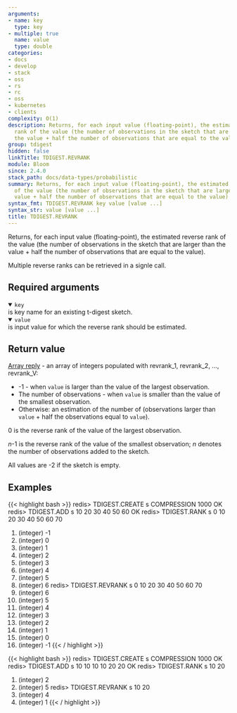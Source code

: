```yaml
---
arguments:
- name: key
  type: key
- multiple: true
  name: value
  type: double
categories:
- docs
- develop
- stack
- oss
- rs
- rc
- oss
- kubernetes
- clients
complexity: O(1)
description: Returns, for each input value (floating-point), the estimated reverse
  rank of the value (the number of observations in the sketch that are larger than
  the value + half the number of observations that are equal to the value)
group: tdigest
hidden: false
linkTitle: TDIGEST.REVRANK
module: Bloom
since: 2.4.0
stack_path: docs/data-types/probabilistic
summary: Returns, for each input value (floating-point), the estimated reverse rank
  of the value (the number of observations in the sketch that are larger than the
  value + half the number of observations that are equal to the value)
syntax_fmt: TDIGEST.REVRANK key value [value ...]
syntax_str: value [value ...]
title: TDIGEST.REVRANK
---
```

Returns, for each input value (floating-point), the estimated reverse rank of the value (the number of observations in the sketch that are larger than the value + half the number of observations that are equal to the value).

Multiple reverse ranks can be retrieved in a signle call.

## Required arguments
<details open><summary><code>key</code></summary>
is key name for an existing t-digest sketch.
</details>

<details open><summary><code>value</code></summary>
is input value for which the reverse rank should be estimated.

## Return value

[Array reply](/docs/reference/protocol-spec#arrays) - an array of integers populated with revrank_1, revrank_2, ..., revrank_V:
  
- -1 - when `value` is larger than the value of the largest observation.
- The number of observations - when `value` is smaller than the value of the smallest observation.
- Otherwise: an estimation of the number of (observations larger than `value` + half the observations equal to `value`).
  
0 is the reverse rank of the value of the largest observation.

_n_-1 is the reverse rank of the value of the smallest observation; _n_ denotes the number of observations added to the sketch.

All values are -2 if the sketch is empty.  

## Examples

{{< highlight bash >}}
redis> TDIGEST.CREATE s COMPRESSION 1000
OK
redis> TDIGEST.ADD s 10 20 30 40 50 60
OK
redis> TDIGEST.RANK s 0 10 20 30 40 50 60 70
1) (integer) -1
2) (integer) 0
3) (integer) 1
4) (integer) 2
5) (integer) 3
6) (integer) 4
7) (integer) 5
8) (integer) 6
redis> TDIGEST.REVRANK s 0 10 20 30 40 50 60 70
1) (integer) 6
2) (integer) 5
3) (integer) 4
4) (integer) 3
5) (integer) 2
6) (integer) 1
7) (integer) 0
8) (integer) -1
{{< / highlight >}}
  
{{< highlight bash >}}
redis> TDIGEST.CREATE s COMPRESSION 1000
OK
redis> TDIGEST.ADD s 10 10 10 10 20 20
OK
redis> TDIGEST.RANK s 10 20
1) (integer) 2
2) (integer) 5
redis> TDIGEST.REVRANK s 10 20
1) (integer) 4
2) (integer) 1
{{< / highlight >}}
